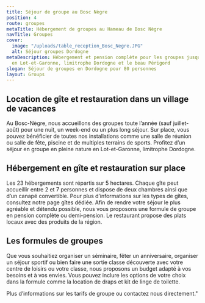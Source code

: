 ```yaml
---
title: Séjour de groupe au Bosc Nègre
position: 4
route: groupes
metaTitle: Hébergement de groupes au Hameau de Bosc Nègre
navTitle: Groupes
cover:
  image: "/uploads/table_reception_Bosc_Negre.JPG"
  alt: Séjour groupes Dordogne
metaDescription: Hébergement et pension complète pour les groupes jusqu'à 80 personnes
  en Lot-et-Garonne, limitrophe Dordogne et le beau Périgord
slogan: Séjour de groupes en Dordogne pour 80 personnes
layout: Groups
---
```


## Location de gîte et restauration dans un village de vacances


Au Bosc-Nègre, nous accueillons des groupes toute l’année (sauf juillet-août) pour une nuit, un week-end ou un plus long séjour. Sur place, vous pouvez bénéficier de toutes nos installations comme une salle de réunion ou salle de fête, piscine et de multiples terrains de sports. Profitez d’un séjour en groupe en pleine nature en Lot-et-Garonne, limitrophe Dordogne.

## Hébergement en gîte et restauration sur place


Les 23 hébergements sont répartis sur 5 hectares. Chaque gîte peut accueillir entre 2 et 7 personnes et dispose de deux chambres ainsi que d’un canapé convertible. Pour plus d’informations sur les types de gîtes, consultez notre page gîtes dédiée.
Afin de rendre votre séjour le plus agréable et détendu possible, nous vous proposons une formule de groupe en pension complète ou demi-pension. Le restaurant propose des plats locaux avec des produits de la région.

## Les formules de groupes


Que vous souhaitiez organiser un séminaire, fêter un anniversaire, organiser un séjour sportif ou bien faire une sortie classe découverte avec votre centre de loisirs ou votre classe, nous proposons un budget adapté à vos besoins et à vos envies.
Vous pouvez inclure les options de votre choix dans la formule comme la location de draps et kit de linge de toilette.

Plus d’informations sur les tarifs de groupe ou contactez nous directement."